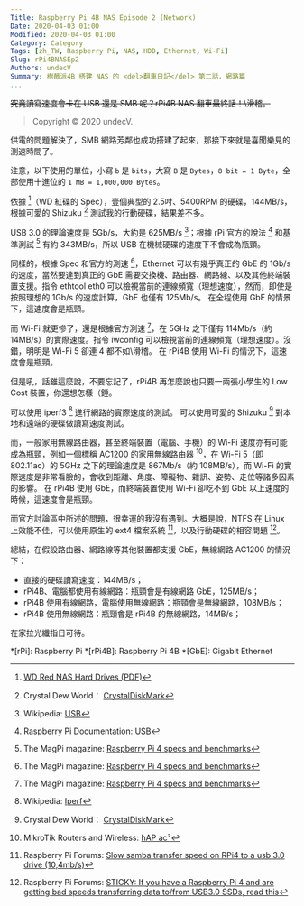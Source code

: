 ```yaml
---
Title: Raspberry Pi 4B NAS Episode 2 (Network)
Date: 2020-04-03 01:00
Modified: 2020-04-03 01:00
Category: Category
Tags: [zh_TW, Raspberry Pi, NAS, HDD, Ethernet, Wi-Fi]
Slug: rPi4BNASEp2
Authors: undecV
Summary: 樹莓派4B 搭建 NAS 的 <del>翻車日記</del> 第二話，網路篇
...
```


<del>究竟讀寫速度會卡在 USB 還是 SMB 呢？rPi4B NAS 翻車最終話！\滑稽。</del>

> Copyright © 2020 undecV.

供電的問題解決了，SMB 網路芳鄰也成功搭建了起來，那接下來就是喜聞樂見的測速時間了。

注意，以下使用的單位，小寫 `b` 是 `bits`，大寫 `B` 是 `Bytes`，`8 bit = 1 Byte`，全部使用十進位的 `1 MB = 1,000,000 Bytes`。

依據 [^1]（WD 紅碟的 Spec），壹個典型的 2.5吋、5400RPM 的硬碟，144MB/s，根據可愛的 Shizuku [^2] 測試我的行動硬碟，結果差不多。

USB 3.0 的理論速度是 5Gb/s，大約是 625MB/s [^4]；根據 rPi 官方的說法 [^5] 和基準測試 [^6] 有約 343MB/s，所以 USB 在機械硬碟的速度下不會成為瓶頸。

同樣的，根據 Spec 和官方的測速 [^6]，Ethernet 可以有幾乎真正的 GbE 的 1Gb/s 的速度，當然要達到真正的 GbE 需要交換機、路由器、網路線、以及其他終端裝置支援。指令 ethtool eth0 可以檢視當前的連線頻寬（理想速度），然而，即使是按照理想的 1Gb/s 的速度計算，GbE 也僅有 125Mb/s。
在全程使用 GbE 的情景下，這速度會是瓶頸。

而 Wi-Fi 就更慘了，還是根據官方測速 [^6]，在 5GHz 之下僅有 114Mb/s（約 14MB/s）的實際速度。指令 iwconfig 可以檢視當前的連線頻寬（理想速度）。沒錯，明明是 Wi-Fi 5 卻連 4 都不如\滑稽。
在 rPi4B 使用 Wi-Fi 的情況下，這速度會是瓶頸。

但是吼，話雖這麼說，不要忘記了，rPi4B 再怎麼說也只要一兩張小學生的 Low Cost 裝置，你還想怎樣（錘。

可以使用 iperf3 [^3] 進行網路的實際速度的測試。
可以使用可愛的 Shizuku [^2] 對本地和遠端的硬碟做讀寫速度測試。

而，一般家用無線路由器，甚至終端裝置（電腦、手機）的 Wi-Fi 速度亦有可能成為瓶頸，例如一個標稱 AC1200 的家用無線路由器 [^7]，在 Wi-Fi 5（即 802.11ac）的 5GHz 之下的理論速度是 867Mb/s（約 108MB/s），而 Wi-Fi 的實際速度是非常看臉的，會收到距離、角度、障礙物、雜訊、姿勢、走位等諸多因素的影響。
在 rPi4B 使用 GbE，而終端裝置使用 Wi-Fi 卻吃不到 GbE 以上速度的時候，這速度會是瓶頸。

而官方討論區中所述的問題，很幸運的我沒有遇到。大概是說，NTFS 在 Linux 上效能不佳，可以使用原生的 ext4 檔案系統 [^8]，以及行動硬碟的相容問題 [^9]。

總結，在假設路由器、網路線等其他裝置都支援 GbE，無線網路 AC1200 的情況下：

- 直接的硬碟讀寫速度：144MB/s；
- rPi4B、電腦都使用有線網路：瓶頸會是有線網路 GbE，125MB/s；
- rPi4B 使用有線網路，電腦使用無線網路：瓶頸會是無線網路，108MB/s；
- rPi4B 使用無線網路：瓶頸會是 rPi4B 的無線網路，14MB/s；

在家拉光纖指日可待。

*[rPi]: Raspberry Pi
*[rPi4B]: Raspberry Pi 4B
*[GbE]: Gigabit Ethernet

[^1]: [WD Red NAS Hard Drives (PDF)](http://products.wdc.com/library/SpecSheet/ENG/2879-800002.pdf)
[^2]: Crystal Dew World： [CrystalDiskMark](https://crystalmark.info/en/software/crystaldiskmark/)
[^3]: Wikipedia: [Iperf](https://en.wikipedia.org/wiki/Iperf)
[^4]: Wikipedia: [USB](https://en.wikipedia.org/wiki/USB)
[^5]: Raspberry Pi Documentation: [USB](https://www.raspberrypi.org/documentation/hardware/raspberrypi/usb/README.md)
[^6]: The MagPi magazine: [Raspberry Pi 4 specs and benchmarks](https://magpi.raspberrypi.org/articles/raspberry-pi-4-specs-benchmarks)
[^7]: MikroTik Routers and Wireless: [hAP ac²](https://mikrotik.com/product/hap_ac2)
[^8]: Raspberry Pi Forums: [Slow samba transfer speed on RPi4 to a usb 3.0 drive (10,4mb/s)](https://www.raspberrypi.org/forums/viewtopic.php?f=91&t=243962)
[^9]: Raspberry Pi Forums: [STICKY: If you have a Raspberry Pi 4 and are getting bad speeds transferring data to/from USB3.0 SSDs, read this](https://www.raspberrypi.org/forums/viewtopic.php?p=1501426)
